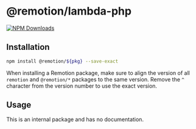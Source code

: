 # @remotion/lambda-php
 
[![NPM Downloads](https://img.shields.io/npm/dm/lambda-php.svg?style=flat&color=black&label=Downloads)](https://npmcharts.com/compare/lambda-php?minimal=true)
 
## Installation
 
```bash
npm install @remotion/${pkg} --save-exact
```
 
When installing a Remotion package, make sure to align the version of all `remotion` and `@remotion/*` packages to the same version.
Remove the `^` character from the version number to use the exact version.
 
## Usage
 
This is an internal package and has no documentation.
